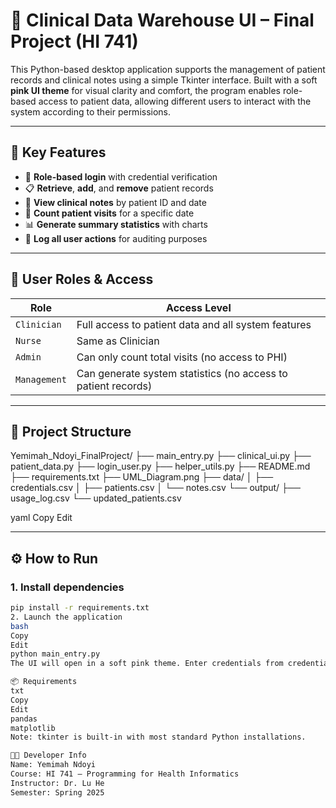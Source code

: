 # 💼 Clinical Data Warehouse UI – Final Project (HI 741)

This Python-based desktop application supports the management of patient records and clinical notes using a simple Tkinter interface. Built with a soft **pink UI theme** for visual clarity and comfort, the program enables role-based access to patient data, allowing different users to interact with the system according to their permissions.

---

## 🌸 Key Features

- 🔐 **Role-based login** with credential verification  
- 📋 **Retrieve**, **add**, and **remove** patient records  
- 📝 **View clinical notes** by patient ID and date  
- 📆 **Count patient visits** for a specific date  
- 📊 **Generate summary statistics** with charts  
- 🧾 **Log all user actions** for auditing purposes

---

## 🔐 User Roles & Access

| **Role**       | **Access Level**                                              |
|----------------|---------------------------------------------------------------|
| `Clinician`    | Full access to patient data and all system features           |
| `Nurse`        | Same as Clinician                                             |
| `Admin`        | Can only count total visits (no access to PHI)                |
| `Management`   | Can generate system statistics (no access to patient records) |

---

## 📁 Project Structure

Yemimah_Ndoyi_FinalProject/
├── main_entry.py
├── clinical_ui.py
├── patient_data.py
├── login_user.py
├── helper_utils.py
├── README.md
├── requirements.txt
├── UML_Diagram.png
├── data/
│ ├── credentials.csv
│ ├── patients.csv
│ └── notes.csv
└── output/
├── usage_log.csv
└── updated_patients.csv

yaml
Copy
Edit

---

## ⚙️ How to Run

### 1. Install dependencies
```bash
pip install -r requirements.txt
2. Launch the application
bash
Copy
Edit
python main_entry.py
The UI will open in a soft pink theme. Enter credentials from credentials.csv to begin.

📦 Requirements
txt
Copy
Edit
pandas
matplotlib
Note: tkinter is built-in with most standard Python installations.

👩‍💻 Developer Info
Name: Yemimah Ndoyi
Course: HI 741 – Programming for Health Informatics
Instructor: Dr. Lu He
Semester: Spring 2025


